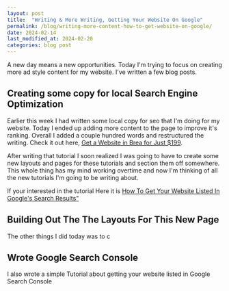 ```yaml
---
layout: post
title:  "Writing & More Writing, Getting Your Website On Google"
permalink: /blog/writing-more-content-how-to-get-website-on-google/
date: 2024-02-14
last_modified_at: 2024-02-20
categories: blog post
--- 
```


A new day means a new opportunities. Today I'm trying to focus on creating more ad style content for my website. I've written a few blog posts.

## Creating some copy for local Search Engine Optimization
Earlier this week I had written some local copy for seo that I'm doing for my website.  Today I ended up adding more content to the page to improve it's ranking.  Overall I added a couple hundred words and restructured the writing. Check it out here, <a href="/brea-california/get-website-$199/" target="_blank"> Get a Website in Brea for Just $199</a>.

After writing that tutorial I soon realized I was going to have to create some new layouts and pages for these tutorials and section them off somewhere.  This whole thing has my mind working overtime and now I'm thinking of all the new tutorials I'm going to be writing about.

If your interested in the tutorial Here it is <a href="/tutorials/search-engine-optimization/how-to-get-your-website-listed-in-google/" target=")blank">How To Get Your Website Listed In Google's Search Results"</a>
## Building Out The The Layouts For This New Page
The other things I did today was to c

## Wrote Google Search Console
I also wrote a simple Tutorial about getting your website listed in Google Search Console